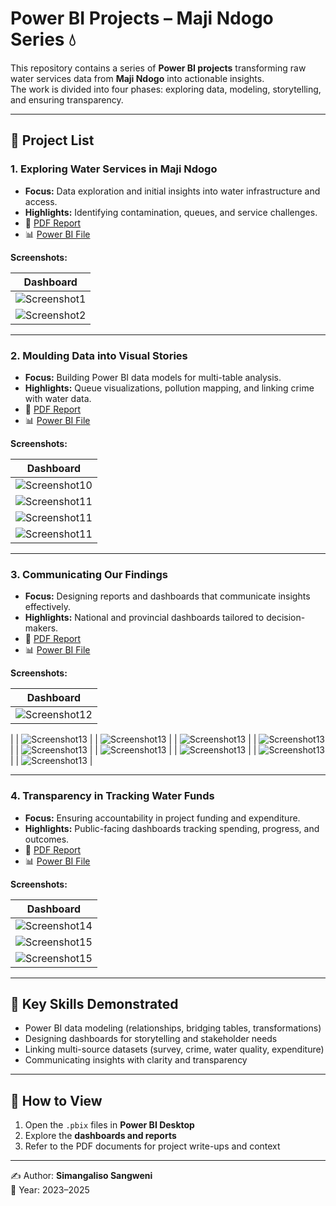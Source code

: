 # Power BI Projects – Maji Ndogo Series 💧

This repository contains a series of **Power BI projects** transforming raw water services data from **Maji Ndogo** into actionable insights.  
The work is divided into four phases: exploring data, modeling, storytelling, and ensuring transparency.

---

## 📂 Project List

### 1. Exploring Water Services in Maji Ndogo
- **Focus:** Data exploration and initial insights into water infrastructure and access.  
- **Highlights:** Identifying contamination, queues, and service challenges.  
- 📄 [PDF Report](./Part_1.pdf)  
- 📊 [Power BI File](./Part1.pbix)  

**Screenshots:**

| Dashboard |
|-----------|
| ![Screenshot1](./Screenshots/Screenshot%20(5).png) |
| ![Screenshot2](./Screenshots/Screenshot%20(2).png) | 

---

### 2. Moulding Data into Visual Stories
- **Focus:** Building Power BI data models for multi-table analysis.  
- **Highlights:** Queue visualizations, pollution mapping, and linking crime with water data.  
- 📄 [PDF Report](./Part_2.pdf)  
- 📊 [Power BI File](./Part_two_project.pbix)  

**Screenshots:**

| Dashboard |
|-----------|
| ![Screenshot10](./Screenshots/Screenshot%20(1).png) | 
| ![Screenshot11](./Screenshots/Screenshot%20(2).png) | 
| ![Screenshot11](./Screenshots/Screenshot%20(3).png) | 
| ![Screenshot11](./Screenshots/Screenshot%20(4).png) |

---

### 3. Communicating Our Findings
- **Focus:** Designing reports and dashboards that communicate insights effectively.  
- **Highlights:** National and provincial dashboards tailored to decision-makers.  
- 📄 [PDF Report](./Part_3.pdf)  
- 📊 [Power BI File](./Part_three_project.pbix)  

**Screenshots:**

| Dashboard |
|-----------|
| ![Screenshot12](./Screenshots/Screenshot%20(6).png) | 
|
| ![Screenshot13](./Screenshots/Screenshot%20(7).png) | 
| ![Screenshot13](./Screenshots/Screenshot%20(8).png) |
| ![Screenshot13](./Screenshots/Screenshot%20(9).png) |
| ![Screenshot13](./Screenshots/Screenshot%20(10).png) |
| ![Screenshot13](./Screenshots/Screenshot%20(11).png) | 
| ![Screenshot13](./Screenshots/Screenshot%20(12).png) |
| ![Screenshot13](./Screenshots/Screenshot%20(13).png) |
| ![Screenshot13](./Screenshots/Screenshot%20(14).png) |
| ![Screenshot13](./Screenshots/Screenshot%20(15).png) |

---

### 4. Transparency in Tracking Water Funds
- **Focus:** Ensuring accountability in project funding and expenditure.  
- **Highlights:** Public-facing dashboards tracking spending, progress, and outcomes.  
- 📄 [PDF Report](./Part_4.pdf)  
- 📊 [Power BI File](./Public_dashboard.pbix)  

**Screenshots:**

| Dashboard |
|-----------|
| ![Screenshot14](./Screenshots/Screenshot%20(16).png) |
| ![Screenshot15](./Screenshots/Screenshot%20(18).png) |
| ![Screenshot15](./Screenshots/Screenshot%20(18).png) |

---

## 🔑 Key Skills Demonstrated
- Power BI data modeling (relationships, bridging tables, transformations)  
- Designing dashboards for storytelling and stakeholder needs  
- Linking multi-source datasets (survey, crime, water quality, expenditure)  
- Communicating insights with clarity and transparency  

---

## 📌 How to View
1. Open the `.pbix` files in **Power BI Desktop**  
2. Explore the **dashboards and reports**  
3. Refer to the PDF documents for project write-ups and context  

---

✍️ Author: **Simangaliso Sangweni**  
📅 Year: 2023–2025

